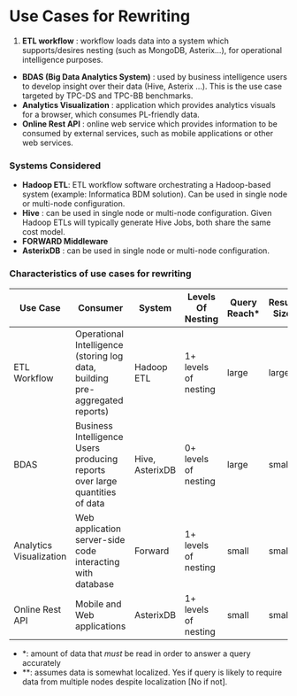 # Use Cases for Rewriting

 1. **ETL workflow** : workflow loads data into a system which supports/desires nesting (such as MongoDB, Asterix...), for operational intelligence purposes.
 -  **BDAS (Big Data Analytics System)** : used by business intelligence users to develop insight over their data (Hive, Asterix ...). This is the use case targeted by TPC-DS and TPC-BB benchmarks.
 -  **Analytics Visualization** : application which provides analytics visuals for a browser, which consumes PL-friendly data.
 -  **Online Rest API** : online web service which provides information to be consumed by external services, such as mobile applications or other web services.

### Systems Considered

 - **Hadoop ETL**: ETL workflow software orchestrating a Hadoop-based system (example: Informatica BDM solution). Can be used in single node or multi-node configuration.
 - **Hive** : can be used in single node or multi-node configuration. Given Hadoop ETLs will typically generate Hive Jobs, both share the same cost model.
 - **FORWARD Middleware**
 - **AsterixDB** : can be used in single node or multi-node configuration.


### Characteristics of use cases for rewriting
 
| Use Case 	| Consumer 	| System 	| Levels Of Nesting 	| Query Reach* 	| Result Size 	| Use of Top-k  	| Query latency 	| Multi-node Query** 	| Benchmarks 	|
|-------------------------	|------------------------------------------------------------------------------	|-----------------	|----------------------	|--------------	|-------------	|---------------	|---------------	|--------------------	|----------------	|
| ETL Workflow 	| Operational Intelligence (storing log data, building pre-aggregated reports) 	| Hadoop ETL 	| 1+ levels of nesting 	| large 	| large 	| Maybe 	| Long-running 	| Yes 	| ? 	|
| BDAS 	| Business Intelligence Users producing reports over large quantities of data 	| Hive, AsterixDB 	| 0+ levels of nesting 	| large 	| small 	| Yes 	| Long-running 	| Yes 	| TPC-DS, TPC-BB 	|
| Analytics Visualization 	| Web application server-side code interacting with database 	| Forward 	| 1+ levels of nesting 	| small 	| small 	| Yes 	| Short 	| No 	| ? 	|
| Online Rest API 	| Mobile and Web applications 	| AsterixDB 	| 1+ levels of nesting 	| small 	| small 	| Maybe 	| Short 	| No 	| ? 	|

 - \*: amount of data that *must* be read in order to answer a query accurately
 - \**: assumes data is somewhat localized. Yes if query is likely to require data from multiple nodes despite localization [No if not].